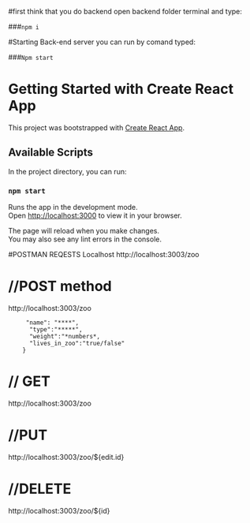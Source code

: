 #first think that you do backend open backend folder terminal and type:

###`npm i`

#Starting Back-end server you can run by comand typed:

###`Npm start`  

# Getting Started with Create React App

This project was bootstrapped with [Create React App](https://github.com/facebook/create-react-app).

## Available Scripts

In the project directory, you can run:

### `npm start`

Runs the app in the development mode.\
Open [http://localhost:3000](http://localhost:3000) to view it in your browser.

The page will reload when you make changes.\
You may also see any lint errors in the console.


#POSTMAN REQESTS 
Localhost http://localhost:3003/zoo

# //POST method

http://localhost:3003/zoo

```{
     "name": "****",
      "type":"*****",
      "weight":"*numbers*,
      "lives_in_zoo":"true/false"
    }
```
# // GET
http://localhost:3003/zoo

# //PUT
http://localhost:3003/zoo/${edit.id}

# //DELETE
http://localhost:3003/zoo/${id}



